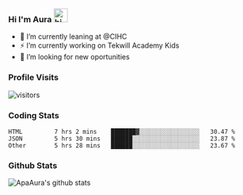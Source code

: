 ### Hi I'm Aura <img src="https://user-images.githubusercontent.com/1303154/88677602-1635ba80-d120-11ea-84d8-d263ba5fc3c0.gif" width="28px" alt="hi">

- 🔭 I’m currently leaning at @CIHC
- ⚡ I’m currently working on Tekwill Academy Kids
- 🤔 I’m looking for new oportunities


### Profile Visits 

![visitors](https://visitor-badge.glitch.me/badge?page_id=ApaAura.ApaAura)


### Coding Stats

<!--START_SECTION:waka-->

```text
HTML         7 hrs 2 mins    ███████▓░░░░░░░░░░░░░░░░░   30.47 %
JSON         5 hrs 30 mins   ██████░░░░░░░░░░░░░░░░░░░   23.87 %
Other        5 hrs 28 mins   ██████░░░░░░░░░░░░░░░░░░░   23.67 %
```

<!--END_SECTION:waka-->

### Github Stats

![ApaAura's github stats](https://github-readme-stats.vercel.app/api?username=ApaAura&count_private=true&theme=tokyonight&hide=contribs,prs)
